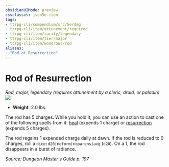 ```yaml
---
obsidianUIMode: preview
cssclasses: json5e-item
tags:
- ttrpg-cli/compendium/src/5e/dmg
- ttrpg-cli/item/attunement/required
- ttrpg-cli/item/rarity/legendary
- ttrpg-cli/item/tier/major
- ttrpg-cli/item/wondrous/rod
aliases: 
- "Rod of Resurrection"
---
```

# Rod of Resurrection
*Rod, major, legendary (requires attunement by a cleric, druid, or paladin)*  
![](3-Mechanics/CLI/items/img/rod-of-resurrection.webp#right)

- **Weight**: 2.0 lbs.

The rod has 5 charges. While you hold it, you can use an action to cast one of the following spells from it: [heal](3-Mechanics/CLI/spells/heal.md) (expends 1 charge) or [resurrection](3-Mechanics/CLI/spells/resurrection.md) (expends 5 charges).

The rod regains 1 expended charge daily at dawn. If the rod is reduced to 0 charges, roll a `dice:d20|noform|noparens|avg` (`d20`). On a 1, the rod disappears in a burst of radiance.

*Source: Dungeon Master's Guide p. 197*